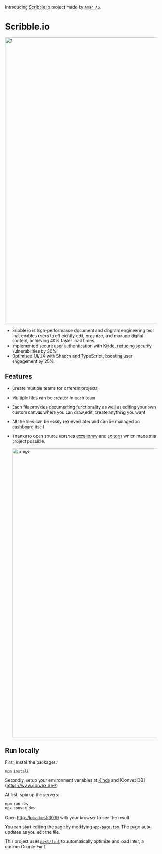Introducing [Scribble.io]([https://nextjs.org/](https://scribble-io-teal.vercel.app/)) project made by [`Aman Ap`](https://github.com/AmanApT).

# Scribble.io

<img width="944" alt="1" src="https://github.com/user-attachments/assets/48727ad5-a87a-4e64-ac0c-4dd5a742484f">

- Sribble.io is high-performance document and diagram engineering tool that enables users to efficiently edit, organize, and manage digital content, achieving 40% faster load times.
- Implemented secure user authentication with Kinde, reducing security vulnerabilities by 30%.
- Optimized UI/UX with Shadcn and TypeScript, boosting user engagement by 25%.


## Features 

- Create multiple teams for different projects
- Multiple files can be created in each team
- Each file provides documenting functionality as well as editing your own custom canvas where you can draw,edit, create anything you want
- All the files can be easily retrieved later and can be managed on dashboard itself
- Thanks to open source libraries [excalidraw](https://excalidraw.com) and [editorjs](https://editorjs.io/) which made this project possible.

  <img width="956" alt="image" src="https://github.com/user-attachments/assets/bd192ada-785c-49ba-aed0-6ddeafa686e3">



## Run locally 

First, install the packages:

```bash
npm install
```

Secondly, setup your environment variables at [Kinde](https://kinde.com/) and [Convex DB] (https://www.convex.dev/)

At last, spin up the servers:

```bash
npm run dev
npx convex dev
```


Open [http://localhost:3000](http://localhost:3000) with your browser to see the result.

You can start editing the page by modifying `app/page.tsx`. The page auto-updates as you edit the file.

This project uses [`next/font`](https://nextjs.org/docs/basic-features/font-optimization) to automatically optimize and load Inter, a custom Google Font.

